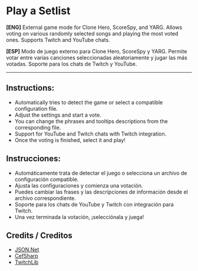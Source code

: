 # Play a Setlist

**[ENG]** External game mode for Clone Hero, ScoreSpy, and YARG. Allows voting on various randomly selected songs and playing the most voted ones. Supports Twitch and YouTube chats.

**[ESP]** Modo de juego externo para Clone Hero, ScoreSpy y YARG. Permite votar entre varias canciones seleccionadas aleatoriamente y jugar las más votadas. Soporte para los chats de Twitch y YouTube.

---

## Instructions:

 - Automatically tries to detect the game or select a compatible configuration file.
 - Adjust the settings and start a vote.
 - You can change the phrases and tooltips descriptions from the corresponding file.
 - Support for YouTube and Twitch chats with Twitch integration.
 - Once the voting is finished, select it and play!

## Instrucciones:

 - Automáticamente trata de detectar el juego o selecciona un archivo de configuración compatible.
 - Ajusta las configuraciones y comienza una votación.
 - Puedes cambiar las frases y las descripciones de información desde el archivo correspondiente.
 - Soporte para los chats de YouTube y Twitch con integración para Twitch.
 - Una vez terminada la votación, ¡selecciónala y juega!

## Credits / Creditos
 - [JSON.Net](https://www.newtonsoft.com/json)
 - [CefSharp](https://github.com/cefsharp/CefSharp)
 - [TwitchLib](https://github.com/TwitchLib/TwitchLib)
